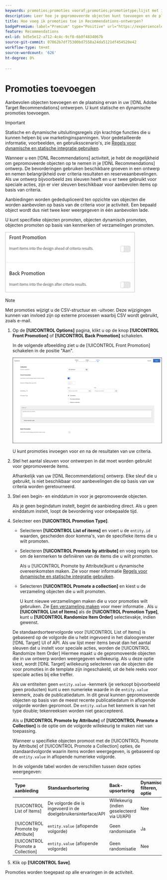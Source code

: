 ```yaml
---
keywords: promoties;promoties vooraf;promoties;promotietype;lijst met items;promoten op kenmerk;een verzameling promoten
description: Leer hoe je gepromoveerde objecten kunt toevoegen en de plaatsing ervan in je Adobe kunt regelen [!DNL Target] Recommendations-ontwerpen. U kunt statische en dynamische promoties toevoegen.
title: Hoe voeg ik promoties toe in Recommendations-ontwerpen?
badgePremium: label="Premium" type="Positive" url="https://experienceleague.adobe.com/docs/target/using/introduction/intro.html?lang=en#premium newtab=true" tooltip="See what's included in Target Premium."
feature: Recommendations
exl-id: bd5e5e12-a712-4c4c-9cf8-6b0f4834067b
source-git-commit: 07062b7df75300bd7558a24da5121df454520e42
workflow-type: tm+mt
source-wordcount: '626'
ht-degree: 0%

---
```


# Promoties toevoegen

Aanbevolen objecten toevoegen en de plaatsing ervan in uw [!DNL Adobe Target Recommendations] ontwerpen. U kunt statische en dynamische promoties toevoegen.

>[!IMPORTANT]
>
>Statische en dynamische uitsluitingsregels zijn krachtige functies die u kunnen helpen bij uw marketinginspanningen. Voor gedetailleerde informatie, voorbeelden, en gebruiksscenario&#39;s, zie [Regels voor dynamische en statische integratie gebruiken](/help/main/c-recommendations/c-algorithms/use-dynamic-and-static-inclusion-rules.md#concept_4CB5C0FA705D4E449BD0B37B3D987F9F).

Wanneer u een [!DNL Recommendations] activiteit, je hebt de mogelijkheid om gepromoveerde objecten op te nemen in je [!DNL Recommendations] ontwerp. De bevorderingen gebruiken beschikbare groeven in een ontwerp en nemen belangrijkheid over criteria resultaten en reserveaanbevelingen. Als uw ontwerp bijvoorbeeld zes sleuven heeft en u er twee gebruikt voor speciale acties, zijn er vier sleuven beschikbaar voor aanbevolen items op basis van criteria.

Aanbiedingen worden gededupliceerd ten opzichte van objecten die worden aanbevolen op basis van de criteria voor je activiteit. Een bepaald object wordt dus niet twee keer weergegeven in één aanbevolen lade.

U kunt specifieke objecten promoten, objecten dynamisch promoten, objecten promoten op basis van kenmerken of verzamelingen promoten.

![[!UICONTROL Front Promotion] en [!UICONTROL Back Promotion] opties in [!DNL Target] UI](assets/add_promotion_toggles.png)

>[!NOTE]
>
>Met promoties wijzigt u de CSV-structuur en -uitvoer. Deze wijzigingen kunnen van invloed zijn op externe processen waarbij CSV wordt gebruikt, zoals e-mail.

1. Op de **[!UICONTROL Options]** pagina, klikt u op de knop **[!UICONTROL Front Promotion]** of **[!UICONTROL Back Promotion]** schakelen.

   In de volgende afbeelding ziet u de [!UICONTROL Front Promotion] schakelen in de positie &quot;Aan&quot;.

   ![Voorste-promotieopties toevoegen](/help/main/c-recommendations/t-create-recs-activity/assets/add_promotion_front.png)

   U kunt promoties invoegen voor *en* na de resultaten van uw criteria.

1. Stel het aantal sleuven voor ontwerpen in dat moet worden gebruikt voor gepromoveerde items.

   Afhankelijk van uw [!DNL Recommendations] ontwerp. Elke sleuf die u gebruikt, is niet beschikbaar voor aanbevelingen die op basis van uw criteria worden geretourneerd.

1. Stel een begin- en einddatum in voor je gepromoveerde objecten.

   Als je geen begindatum instelt, begint de aanbieding direct. Als u geen einddatum instelt, loopt de bevordering voor onbepaalde tijd.

1. Selecteer een **[!UICONTROL Promotion Type]**.

   * Selecteren **[!UICONTROL List of items]** en voert u de `entity.id` waarden, gescheiden door komma&#39;s, van de specifieke items die u wilt promoten.

   * Selecteren **[!UICONTROL Promote by attribute]** en voeg regels toe om de kenmerken te definiëren van de items die u wilt promoten.

      Als u [!UICONTROL Promote by Attribute]kunt u dynamische overeenkomsten maken. Zie voor meer informatie [Regels voor dynamische en statische integratie gebruiken](/help/main/c-recommendations/c-algorithms/use-dynamic-and-static-inclusion-rules.md#concept_4CB5C0FA705D4E449BD0B37B3D987F9F).

   * Selecteren **[!UICONTROL Promote a collection]** en kiest u de verzameling objecten die u wilt promoten.

      U kunt nieuwe verzamelingen maken die u voor promoties wilt gebruiken. Zie [Een verzameling maken](/help/main/c-recommendations/c-products/collections.md#task_1256DFF6842141FCAADD9E1428EF7F08) voor meer informatie .
   Als u **[!UICONTROL List of Items]** als de **[!UICONTROL Promotion Type]**, kunt u **[!UICONTROL Randomize Item Order]** selectievakje, indien gewenst.

   De standaardsorteervolgorde voor [!UICONTROL List of Items] is gebaseerd op de volgorde die u hebt ingevoerd in het dialoogvenster [!DNL Target] UI of API. Als uw lijst meer items bevat dan het aantal sleuven dat u instelt voor speciale acties, worden de [!UICONTROL Randomize Item Order] Hiermee maakt u de gepromoveerde objecten die in uw ontwerp worden weergegeven willekeurig. Als u deze optie kiest, wordt [!DNL Target] willekeurig selecteren van de objecten die voor promoties in de template zijn ingeschakeld, uit de hele reeks voor speciale acties bij elke treffer.

   Als uw entiteiten geen `entity.value` -kenmerk (je verkoopt bijvoorbeeld geen producten) kunt u een numerieke waarde in de `entity.value` kenmerk, zoals de publicatiedatum. In dit geval kunnen gepromoveerde objecten op basis van de meest recente publicatiedatum in aflopende volgorde worden gepromoot. De `entity.value` het kenmerk is van het type double; tekenreeksen worden niet geaccepteerd.

   Als u **[!UICONTROL Promote by Attribute]** of **[!UICONTROL Promote a Collection]** is de optie om de volgorde willekeurig te maken niet van toepassing.

   Wanneer u specifieke objecten promoot met de [!UICONTROL Promote by Attribute] of [!UICONTROL Promote a Collection] opties, de standaardvolgorde waarin items worden weergegeven, is gebaseerd op de `entity.value` in aflopende numerieke volgorde.

   In de volgende tabel worden de verschillen tussen deze opties weergegeven:

   | Type aanbieding | Standaardsortering | Back-upsortering | Dynamisch filteren, optie |
   | --- | --- | --- | --- |
   | [!UICONTROL List of Items] | De volgorde die is ingevoerd in de doelgebruikersinterface/API | Willekeurig (indien geselecteerd via UI/API) | Nee |
   | [!UICONTROL Promote by Attribute] | `entity.value` (aflopende volgorde) | Geen randomisatie | Ja |
   | [!UICONTROL Promote a Collection] | `entity.value` (aflopende volgorde) | Geen randomisatie | Nee |

1. Klik op **[!UICONTROL Save]**.

Promoties worden toegepast op alle ervaringen in de activiteit.

